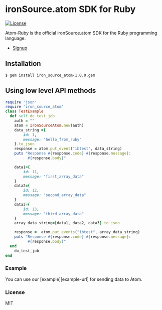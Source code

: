 # ironSource.atom SDK for Ruby
[![License][license-image]][license-url]

Atom-Ruby is the official ironSource.atom SDK for the Ruby programming language.

- [Signup](https://atom.ironsrc.com/#/signup)

## Installation
```gem
$ gem install iron_source_atom-1.0.0.gem
```
## Using low level API methods
```ruby
require 'json'
require 'iron_source_atom'
class TestExample 
  def self.do_test_job
    auth = ""
    atom = IronSourceAtom.new(auth)
    data_string ={
        id: 1,
        message: "hello_from_ruby"
    }.to_json
    response = atom.put_event("ibtest", data_string)
    puts "Response #{response.code} #{response.message}:
          #{response.body}"

    data1={
        id: 11,
        message: "first_array_data"
    }
    data2={
        id: 12,
        message: "second_array_data"
    }
    data3={
        id: 13,
        message: "third_array_data"
    }
    array_data_string=[data1, data2, data3].to_json

    response =  atom.put_events("ibtest", array_data_string)
    puts "Response #{response.code} #{response.message}:
          #{response.body}"
  end
    do_test_job
end
```
### Example

You can use our [example][example-url] for sending data to Atom.

### License
MIT

[license-image]: https://img.shields.io/badge/license-MIT-blue.svg?style=flat-square
[license-url]: LICENSE.txt

